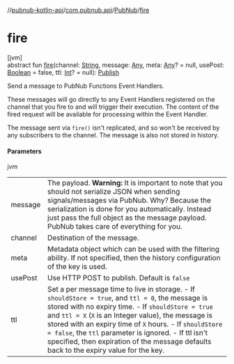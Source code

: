 //[pubnub-kotlin-api](../../../index.md)/[com.pubnub.api](../index.md)/[PubNub](index.md)/[fire](fire.md)

# fire

[jvm]\
abstract fun [fire](fire.md)(channel: [String](https://kotlinlang.org/api/latest/jvm/stdlib/kotlin/-string/index.html), message: [Any](https://kotlinlang.org/api/latest/jvm/stdlib/kotlin/-any/index.html), meta: [Any](https://kotlinlang.org/api/latest/jvm/stdlib/kotlin/-any/index.html)? = null, usePost: [Boolean](https://kotlinlang.org/api/latest/jvm/stdlib/kotlin/-boolean/index.html) = false, ttl: [Int](https://kotlinlang.org/api/latest/jvm/stdlib/kotlin/-int/index.html)? = null): [Publish](../../com.pubnub.api.endpoints.pubsub/-publish/index.md)

Send a message to PubNub Functions Event Handlers.

These messages will go directly to any Event Handlers registered on the channel that you fire to and will trigger their execution. The content of the fired request will be available for processing within the Event Handler.

The message sent via `fire()` isn't replicated, and so won't be received by any subscribers to the channel. The message is also not stored in history.

#### Parameters

jvm

| | |
|---|---|
| message | The payload.     **Warning:** It is important to note that you should not serialize JSON     when sending signals/messages via PubNub.     Why? Because the serialization is done for you automatically.     Instead just pass the full object as the message payload.     PubNub takes care of everything for you. |
| channel | Destination of the message. |
| meta | Metadata object which can be used with the filtering ability.     If not specified, then the history configuration of the key is used. |
| usePost | Use HTTP POST to publish. Default is `false` |
| ttl | Set a per message time to live in storage.     - If `shouldStore = true`, and `ttl = 0`, the message is stored       with no expiry time.     - If `shouldStore = true` and `ttl = X` (`X` is an Integer value),       the message is stored with an expiry time of `X` hours.     - If `shouldStore = false`, the `ttl` parameter is ignored.     - If ttl isn't specified, then expiration of the message defaults       back to the expiry value for the key. |
